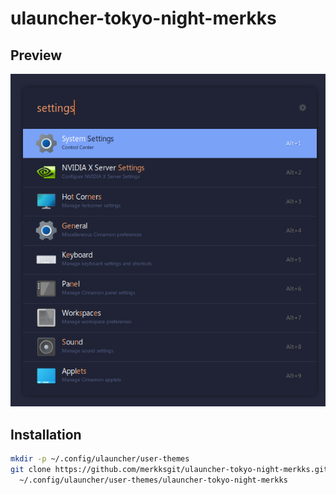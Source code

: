 # ulauncher-tokyo-night-merkks

## Preview

![preview](./preview.png)

## Installation

```sh
mkdir -p ~/.config/ulauncher/user-themes
git clone https://github.com/merkksgit/ulauncher-tokyo-night-merkks.git \
  ~/.config/ulauncher/user-themes/ulauncher-tokyo-night-merkks
```
